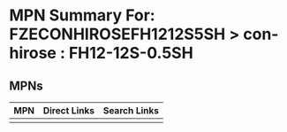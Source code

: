 



# MPN Summary For: FZECONHIROSEFH1212S5SH > con-hirose : FH12-12S-0.5SH

## MPNs
  

|MPN|Direct Links|Search Links|
| :--- | :--- | :--- |
||||
